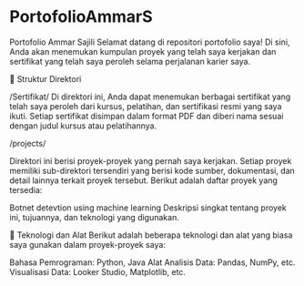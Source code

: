 # PortofolioAmmarS
Portofolio Ammar Sajili
Selamat datang di repositori portofolio saya! Di sini, Anda akan menemukan kumpulan proyek yang telah saya kerjakan dan sertifikat yang telah saya peroleh selama perjalanan karier saya.

📂 Struktur Direktori

/Sertifikat/
Di direktori ini, Anda dapat menemukan berbagai sertifikat yang telah saya peroleh dari kursus, pelatihan, dan sertifikasi resmi yang saya ikuti. Setiap sertifikat disimpan dalam format PDF dan diberi nama sesuai dengan judul kursus atau pelatihannya.


/projects/

Direktori ini berisi proyek-proyek yang pernah saya kerjakan. Setiap proyek memiliki sub-direktori tersendiri yang berisi kode sumber, dokumentasi, dan detail lainnya terkait proyek tersebut. Berikut adalah daftar proyek yang tersedia:

Botnet detevtion using machine learning
Deskripsi singkat tentang proyek ini, tujuannya, dan teknologi yang digunakan.


🔧 Teknologi dan Alat
Berikut adalah beberapa teknologi dan alat yang biasa saya gunakan dalam proyek-proyek saya:

Bahasa Pemrograman: Python, Java
Alat Analisis Data: Pandas, NumPy, etc.
Visualisasi Data: Looker Studio, Matplotlib, etc.
